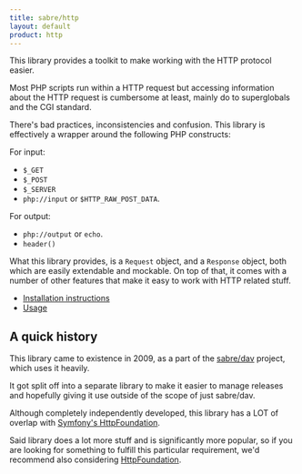 ```yaml
---
title: sabre/http
layout: default
product: http
---
```


This library provides a toolkit to make working with the HTTP protocol easier.

Most PHP scripts run within a HTTP request but accessing information about the
HTTP request is cumbersome at least, mainly do to superglobals and the CGI
standard.

There's bad practices, inconsistencies and confusion. This library is
effectively a wrapper around the following PHP constructs:

For input:

* `$_GET`
* `$_POST`
* `$_SERVER`
* `php://input` or `$HTTP_RAW_POST_DATA`.

For output:

* `php://output` or `echo`.
* `header()`

What this library provides, is a `Request` object, and a `Response` object,
both which are easily extendable and mockable. On top of that, it comes with
a number of other features that make it easy to work with HTTP related stuff.

* [Installation instructions](/http/install)
* [Usage](/http/sapi)

A quick history
---------------

This library came to existence in 2009, as a part of the [sabre/dav][2]
project, which uses it heavily.

It got split off into a separate library to make it easier to manage
releases and hopefully giving it use outside of the scope of just sabre/dav.

Although completely independently developed, this library has a LOT of
overlap with [Symfony's HttpFoundation][3].

Said library does a lot more stuff and is significantly more popular,
so if you are looking for something to fulfill this particular requirement,
we'd recommend also considering [HttpFoundation][3].

[2]: /dav
[3]: https://github.com/symfony/HttpFoundation
[4]: http://uk3.php.net/curl
